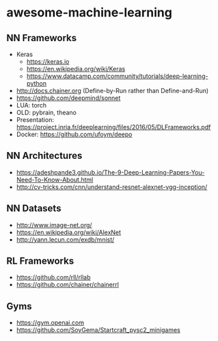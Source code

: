 # awesome-machine-learning

## NN Frameworks
- Keras
   - https://keras.io
   - https://en.wikipedia.org/wiki/Keras
   - https://www.datacamp.com/community/tutorials/deep-learning-python
- http://docs.chainer.org (Define-by-Run rather than Define-and-Run)
- https://github.com/deepmind/sonnet
- LUA: torch
- OLD: pybrain, theano
- Presentation: https://project.inria.fr/deeplearning/files/2016/05/DLFrameworks.pdf
- Docker: https://github.com/ufoym/deepo

## NN Architectures
- https://adeshpande3.github.io/The-9-Deep-Learning-Papers-You-Need-To-Know-About.html
- http://cv-tricks.com/cnn/understand-resnet-alexnet-vgg-inception/

## NN Datasets
- http://www.image-net.org/
- https://en.wikipedia.org/wiki/AlexNet
- http://yann.lecun.com/exdb/mnist/

## RL Frameworks
- https://github.com/rll/rllab
- https://github.com/chainer/chainerrl

## Gyms
- https://gym.openai.com
- https://github.com/SoyGema/Startcraft_pysc2_minigames
